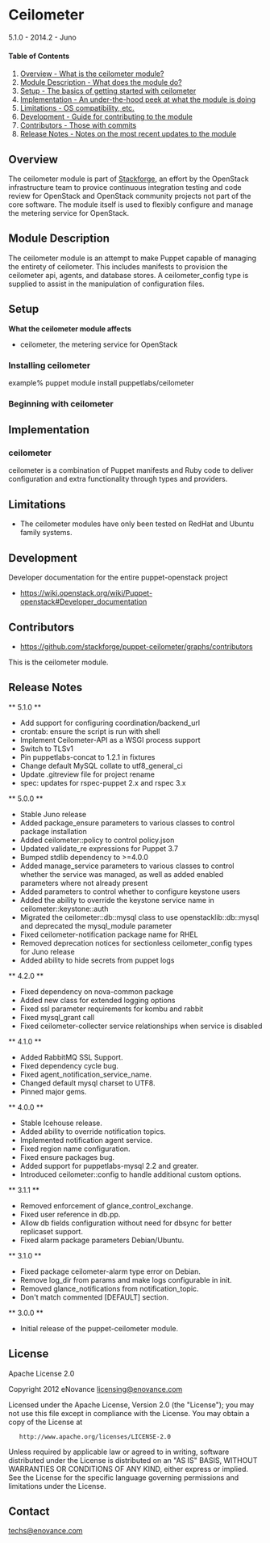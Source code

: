 Ceilometer
==========

5.1.0 - 2014.2 - Juno

#### Table of Contents

1. [Overview - What is the ceilometer module?](#overview)
2. [Module Description - What does the module do?](#module-description)
3. [Setup - The basics of getting started with ceilometer](#setup)
4. [Implementation - An under-the-hood peek at what the module is doing](#implementation)
5. [Limitations - OS compatibility, etc.](#limitations)
6. [Development - Guide for contributing to the module](#development)
7. [Contributors - Those with commits](#contributors)
8. [Release Notes - Notes on the most recent updates to the module](#release-notes)

Overview
--------

The ceilometer module is part of [Stackforge](https://github.com/stackforge), an effort by the
OpenStack infrastructure team to provice continuous integration testing and code review for
OpenStack and OpenStack community projects not part of the core software. The module itself
is used to flexibly configure and manage the metering service for OpenStack.

Module Description
------------------

The ceilometer module is an attempt to make Puppet capable of managing the entirety of ceilometer.
This includes manifests to provision the ceilometer api, agents, and database stores. A
ceilometer_config type is supplied to assist in the manipulation of configuration files.

Setup
-----

**What the ceilometer module affects**

* ceilometer, the metering service for OpenStack

### Installing ceilometer

  example% puppet module install puppetlabs/ceilometer

### Beginning with ceilometer

Implementation
--------------

### ceilometer

ceilometer is a combination of Puppet manifests and Ruby code to deliver configuration and
extra functionality through types and providers.

Limitations
-----------

* The ceilometer modules have only been tested on RedHat and Ubuntu family systems.

Development
-----------

Developer documentation for the entire puppet-openstack project

* https://wiki.openstack.org/wiki/Puppet-openstack#Developer_documentation

Contributors
------------

* https://github.com/stackforge/puppet-ceilometer/graphs/contributors

This is the ceilometer module.

Release Notes
-------------

** 5.1.0 **
* Add support for configuring coordination/backend_url
* crontab: ensure the script is run with shell
* Implement Ceilometer-API as a WSGI process support
* Switch to TLSv1
* Pin puppetlabs-concat to 1.2.1 in fixtures
* Change default MySQL collate to utf8_general_ci
* Update .gitreview file for project rename
* spec: updates for rspec-puppet 2.x and rspec 3.x

** 5.0.0 **
* Stable Juno release
* Added package_ensure parameters to various classes to control package installation
* Added ceilometer::policy to control policy.json
* Updated validate_re expressions for Puppet 3.7
* Bumped stdlib dependency to >=4.0.0
* Added manage_service parameters to various classes to control whether the service was managed, as well as added enabled parameters where not already present
* Added parameters to control whether to configure keystone users
* Added the ability to override the keystone service name in ceilometer::keystone::auth
* Migrated the ceilometer::db::mysql class to use openstacklib::db::mysql and deprecated the mysql_module parameter
* Fixed ceilometer-notification package name for RHEL
* Removed deprecation notices for sectionless ceilometer_config types for Juno release
* Added ability to hide secrets from puppet logs

** 4.2.0 **

* Fixed dependency on nova-common package
* Added new class for extended logging options
* Fixed ssl parameter requirements for kombu and rabbit
* Fixed mysql_grant call
* Fixed ceilometer-collecter service relationships when service is disabled


** 4.1.0 **

* Added RabbitMQ SSL Support.
* Fixed dependency cycle bug.
* Fixed agent_notification_service_name.
* Changed default mysql charset to UTF8.
* Pinned major gems.

** 4.0.0 **

* Stable Icehouse release.
* Added ability to override notification topics.
* Implemented notification agent service.
* Fixed region name configuration.
* Fixed ensure packages bug.
* Added support for puppetlabs-mysql 2.2 and greater.
* Introduced ceilometer::config to handle additional custom options.

** 3.1.1 **

* Removed enforcement of glance_control_exchange.
* Fixed user reference in db.pp.
* Allow db fields configuration without need for dbsync for better replicaset support.
* Fixed alarm package parameters Debian/Ubuntu.


** 3.1.0 **

* Fixed package ceilometer-alarm type error on Debian.
* Remove log_dir from params and make logs configurable in init.
* Removed glance_notifications from notification_topic.
* Don't match commented [DEFAULT] section.

** 3.0.0 **

* Initial release of the puppet-ceilometer module.


License
--------

Apache License 2.0

   Copyright 2012 eNovance <licensing@enovance.com>

   Licensed under the Apache License, Version 2.0 (the "License");
   you may not use this file except in compliance with the License.
   You may obtain a copy of the License at

       http://www.apache.org/licenses/LICENSE-2.0

   Unless required by applicable law or agreed to in writing, software
   distributed under the License is distributed on an "AS IS" BASIS,
   WITHOUT WARRANTIES OR CONDITIONS OF ANY KIND, either express or implied.
   See the License for the specific language governing permissions and
   limitations under the License.

Contact
-------

techs@enovance.com
